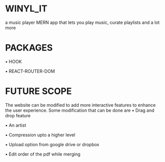 # WINYL_IT
a music player MERN app that lets you play music, curate playlists and a lot more

# PACKAGES 
• HOOK

• REACT-ROUTER-DOM

# FUTURE SCOPE
The website can be modified to add more interactive features to enhance the user experience. Some modification that can be done are • Drag and drop feature

• An artist 

• Compression upto a higher level

• Upload option from google drive or dropbox

• Edit order of the pdf while merging
